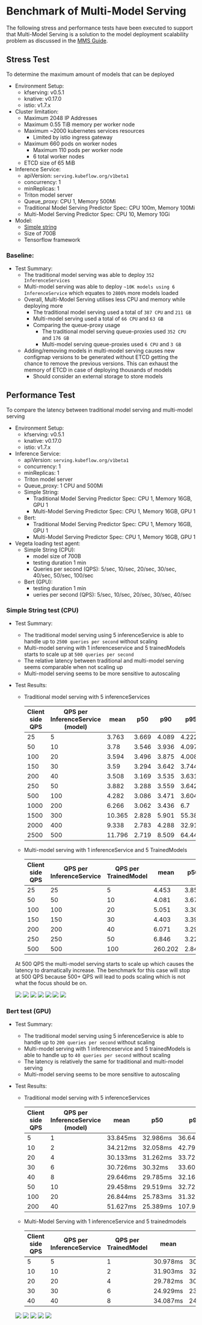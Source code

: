 # Benchmark of Multi-Model Serving

The following stress and performance tests have been executed to support that Multi-Model Serving is a solution to the model deployment scalability problem as discussed in the [MMS Guide](../multi-model-serving.md).

## Stress Test
To determine the maximum amount of models that can be deployed
- Environment Setup:
    - kfserving: v0.5.1
    - knative: v0.17.0
    - istio: v1.7.x
- Cluster limitation:
    - Maximum 2048 IP Addresses
    - Maximum 0.55 TiB memory per worker node
    - Maximum ~2000 kubernetes services resources
        - Limited by istio ingress gateway
    - Maximum 660 pods on worker nodes
        - Maximum 110 pods per worker node
        - 6 total worker nodes
    - ETCD size of 65 MiB
- Inference Service:
    - apiVersion: `serving.kubeflow.org/v1beta1`
    - concurrency: 1
    - minReplicas: 1
    - Triton model server
    - Queue_proxy: CPU 1, Memory 500Mi
    - Traditional Model Serving Predictor Spec: CPU 100m, Memory 100Mi
    - Multi-Model Serving Predictor Spec: CPU 10, Memory 10Gi
- Model:
    - [Simple string](https://github.com/triton-inference-server/server/tree/b5a5541d3252a9fb235eeea9c156eb0d2f8ab883/docs/examples/model_repository/simple_string)
    - Size of 700B
    - Tensorflow framework

### Baseline:
- Test Summary:
    - The traditional model serving was able to deploy `352 InferenceServices`
    - Multi-model serving was able to deploy `~10K models using 6 InferenceService` which equates to `2800%` more models loaded
    - Overall, Multi-Model Serving utilises less CPU and memory while deploying more
        - The traditional model serving used a total of `387 CPU` and `211 GB`
        - Multi-model serving used a total of `66 CPU` and `63 GB`
        - Comparing the queue-proxy usage
            - The traditional model serving queue-proxies used `352 CPU` and `176 GB`
            - Multi-model serving queue-proxies used `6 CPU` and `3 GB`
    - Adding/removing models in multi-model serving causes new configmap versions to be generated without ETCD getting the chance to remove the previous versions. This can exhaust the memory of ETCD in case of deploying thousands of models
        - Should consider an external storage to store models

## Performance Test
To compare the latency between traditional model serving and multi-model serving
- Environment Setup:
    - kfserving: v0.5.1
    - knative: v0.17.0
    - istio: v1.7.x
- Inference Service:
    - apiVersion: `serving.kubeflow.org/v1beta1`
    - concurrency: 1
    - minReplicas: 1
    - Triton model server
    - Queue_proxy: 1 CPU and 500Mi
    - Simple String:
        - Traditional Model Serving Predictor Spec: CPU 1, Memory 16GB, GPU 1
        - Multi-Model Serving Predictor Spec: CPU 1, Memory 16GB, GPU 1
    - Bert:
        - Traditional Model Serving Predictor Spec: CPU 1, Memory 16GB, GPU 1
        - Multi-Model Serving Predictor Spec: CPU 1, Memory 16GB, GPU 1
- Vegeta loading test agent:
    - Simple String (CPU):
        - model size of 700B
        - testing duration 1 min
        - Queries per second (QPS): 5/sec, 10/sec, 20/sec, 30/sec, 40/sec, 50/sec, 100/sec
    - Bert (GPU):
        - testing duration 1 min
        - ueries per second (QPS): 5/sec, 10/sec, 20/sec, 30/sec, 40/sec

### Simple String test (CPU)
- Test Summary:
    - The traditional model serving using 5 inferenceService is able to handle up to `2500 queries per second` without scaling
    - Multi-model serving with 1 inferenceservice and 5 trainedModels starts to scale up at `500 queries per second`
    - The relative latency between traditional and multi-model serving seems comparable when not scaling up
    - Multi-model serving seems to be more sensitive to autoscaling
- Test Results:
    - Traditional model serving with 5 inferenceServices

      | Client side QPS | QPS per InferenceService (model) | mean | p50 | p90 | p95 | p99 | max |
      | --- | --- | --- | --- | --- | --- | --- | --- |
      | 25 | 5 | 3.763 | 3.669 | 4.089 | 4.222 | 4.511 | 43.877 |
      | 50 | 10 | 3.78 | 3.546 | 3.936 | 4.097 | 6.956 | 220.716 |
      | 100 | 20 | 3.594 | 3.496 | 3.875 | 4.008 | 4.438 | 84.529 |
      | 150 | 30 | 3.59 | 3.294 | 3.642 | 3.744 | 6.191 | 260.923 |
      | 200 | 40 | 3.508 | 3.169 | 3.535 | 3.631 | 5.659 | 205.389 |
      | 250 | 50 | 3.882 | 3.288 | 3.559 | 3.642 | 9.411 | 302.492 |
      | 500 | 100 | 4.282 | 3.086 | 3.471 | 3.604 | 52.807 | 324.815 |
      | 1000 | 200 | 6.266 | 3.062 | 3.436 | 6.7 | 116.774 | 308.413 |
      | 1500 | 300 | 10.365 | 2.828 | 5.901 | 55.38 | 183.41 | 1039 |
      | 2000 | 400 | 9.338 | 2.783 | 4.288 | 32.912 | 178.837 | 1058 |
      | 2500 | 500 | 11.796 | 2.719 | 8.509 | 64.447 | 217.911 | 1043 |

    - Multi-model serving with 1 inferenceService and 5 TrainedModels

        | Client side QPS | QPS per InferenceService | QPS per TrainedModel | mean | p50 | p90 | p95 | p99 | max |
        | --- | --- | --- | --- | --- | --- | --- | --- | --- |
        | 25 | 25 | 5 | 4.453 | 3.85 | 4.181 | 4.282 | 26.465 | 138.671 |
        | 50 | 50 | 10 | 4.081 | 3.676 | 3.934 | 4.048 | 11.653 | 107.775 |
        | 100 | 100 | 20 | 5.051 | 3.304 | 3.625 | 3.772 | 72.291 | 193.219 |
        | 150 | 150 | 30 | 4.403 | 3.399 | 3.684 | 3.823 | 46.981 | 119.896 |
        | 200 | 200 | 40 | 6.071 | 3.296 | 3.63 | 8.587 | 90.514 | 203.785 |
        | 250 | 250 | 50 | 6.846 | 3.223 | 3.575 | 23.825 | 100.167 | 351.26 |
        | 500 | 500 | 100 | 260.202 | 2.846 | 1298| 2025| 2241| 2475 |

    At 500 QPS the multi-model serving starts to scale up which causes the latency to dramatically increase. The benchmark for this case will stop at 500 QPS because 500+ QPS will lead to pods scaling which is not what the focus should be on.

    ![](./plots/simple_string_25_qps_cpu.png)
    ![](./plots/simple_string_50_qps_cpu.png)
    ![](./plots/simple_string_100_qps_cpu.png)
    ![](./plots/simple_string_150_qps_cpu.png)
    ![](./plots/simple_string_200_qps_cpu.png)
    ![](./plots/simple_string_250_qps_cpu.png)
    ![](./plots/simple_string_500_qps_cpu.png)

### Bert test (GPU)
- Test Summary:
    - The traditional model serving using 5 inferenceService is able to handle up to `200 queries per second` without scaling
    - Multi-model serving with 1 inferenceservice and 5 trainedModels is able to handle up to `40 queries per second` without scaling
    - The latency is relatively the same for traditional and multi-model serving
    - Multi-model serving seems to be more sensitive to autoscaling
- Test Results:
    - Traditional model serving with 5 inferenceServices

      | Client side QPS | QPS per InferenceService (model) | mean | p50 | p90 | p95 | p99 | max |
      | --- | --- | --- | --- | --- | --- | --- | --- |
      | 5 | 1 | 33.845ms | 32.986ms | 36.644ms | 41.596ms | 100.959ms | 131.195ms |
      | 10 | 2 | 34.212ms | 32.058ms | 42.791ms | 55.192ms | 89.832ms | 154.485ms |
      | 20 | 4 | 30.133ms | 31.262ms | 33.721ms | 35.142ms | 40.981ms | 102.801ms |
      | 30 | 6 | 30.726ms | 30.32ms | 33.607ms | 37.405ms | 64.624ms | 700.839ms |
      | 40 | 8 | 29.646ms | 29.785ms | 32.164ms | 32.856ms | 39.188ms | 792.061ms |
      | 50 | 10 | 29.458ms | 29.519ms | 32.725ms | 33.833ms | 44.221ms | 670.303ms |
      | 100 | 20 | 26.844ms | 25.783ms | 31.322ms | 32.179ms | 39.265ms | 811.652ms |
      | 200 | 40 | 51.627ms | 25.389ms | 107.946ms | 175.522ms | 321.154ms | 1.616s|

    - Multi-Model Serving with 1 inferenceService and 5 trainedmodels

        | Client side QPS | QPS per InferenceService | QPS per TrainedModel | mean | p50 | p90 | p95 | p99 | max |
        | --- | --- | --- | --- | --- | --- | --- | --- | --- |
        | 5 | 5 | 1 | 30.978ms | 30.195ms | 32.435ms | 52.474ms | 59.936ms | 139.195ms |
        | 10 | 10 | 2 | 31.903ms | 32.795ms | 35.105ms | 37.138ms | 48.254ms | 266.965m |
        | 20 | 20 | 4 | 29.782ms | 30.777ms | 34.452ms | 36.409ms | 46.074ms | 256.518ms |
        | 30 | 30 | 6 | 24.929ms | 23.548ms | 30.218ms | 30.935ms | 49.506ms | 205.663ms |
        | 40 | 40 | 8 | 34.087ms | 24.483ms | 50.588ms | 87.01ms | 155.853ms | 801.393ms |

    ![](./plots/bert_5_qps_gpu.png)
    ![](./plots/bert_10_qps_gpu.png)
    ![](./plots/bert_20_qps_gpu.png)
    ![](./plots/bert_30_qps_gpu.png)
    ![](./plots/bert_40_qps_gpu.png)
